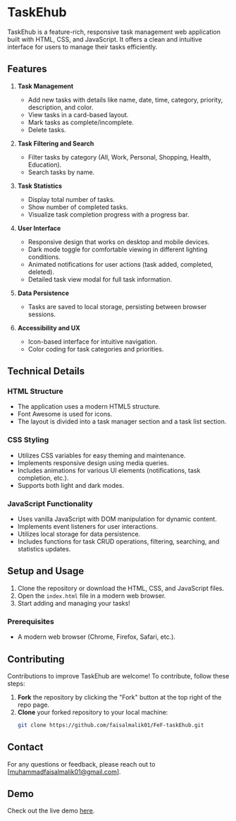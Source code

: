 # TaskEhub

TaskEhub is a feature-rich, responsive task management web application built with HTML, CSS, and JavaScript. 
It offers a clean and intuitive interface for users to manage their tasks efficiently.

## Features

1. **Task Management**
   - Add new tasks with details like name, date, time, category, priority, description, and color.
   - View tasks in a card-based layout.
   - Mark tasks as complete/incomplete.
   - Delete tasks.

2. **Task Filtering and Search**
   - Filter tasks by category (All, Work, Personal, Shopping, Health, Education).
   - Search tasks by name.

3. **Task Statistics**
   - Display total number of tasks.
   - Show number of completed tasks.
   - Visualize task completion progress with a progress bar.

4. **User Interface**
   - Responsive design that works on desktop and mobile devices.
   - Dark mode toggle for comfortable viewing in different lighting conditions.
   - Animated notifications for user actions (task added, completed, deleted).
   - Detailed task view modal for full task information.

5. **Data Persistence**
   - Tasks are saved to local storage, persisting between browser sessions.

6. **Accessibility and UX**
   - Icon-based interface for intuitive navigation.
   - Color coding for task categories and priorities.

## Technical Details

### HTML Structure
- The application uses a modern HTML5 structure.
- Font Awesome is used for icons.
- The layout is divided into a task manager section and a task list section.

### CSS Styling
- Utilizes CSS variables for easy theming and maintenance.
- Implements responsive design using media queries.
- Includes animations for various UI elements (notifications, task completion, etc.).
- Supports both light and dark modes.

### JavaScript Functionality
- Uses vanilla JavaScript with DOM manipulation for dynamic content.
- Implements event listeners for user interactions.
- Utilizes local storage for data persistence.
- Includes functions for task CRUD operations, filtering, searching, and statistics updates.

## Setup and Usage

1. Clone the repository or download the HTML, CSS, and JavaScript files.
2. Open the `index.html` file in a modern web browser.
3. Start adding and managing your tasks!

### Prerequisites
- A modern web browser (Chrome, Firefox, Safari, etc.).


## Contributing

Contributions to improve TaskEhub are welcome! To contribute, follow these steps:

1. **Fork** the repository by clicking the "Fork" button at the top right of the repo page.
2. **Clone** your forked repository to your local machine:
   ```bash
   git clone https://github.com/faisalmalik01/FeF-taskEhub.git


## Contact

For any questions or feedback, please reach out to [muhammadfaisalmalik01@gmail.com].

## Demo

Check out the live demo [here](https://faisalmalik01.github.io/FeF-taskEhub).

